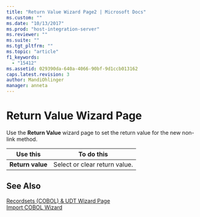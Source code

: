 ```yaml
---
title: "Return Value Wizard Page2 | Microsoft Docs"
ms.custom: ""
ms.date: "10/13/2017"
ms.prod: "host-integration-server"
ms.reviewer: ""
ms.suite: ""
ms.tgt_pltfrm: ""
ms.topic: "article"
f1_keywords: 
  - "15412"
ms.assetid: 029390da-640a-4066-90bf-9d1ccb013162
caps.latest.revision: 3
author: MandiOhlinger
manager: anneta
---
```

# Return Value Wizard Page
Use the **Return Value** wizard page to set the return value for the new non-link method.  
  
|Use this|To do this|  
|--------------|----------------|  
|**Return value**|Select or clear return value.|  
  
## See Also  
 [Recordsets (COBOL) & UDT Wizard Page](../core/recordsets-cobol-udt-wizard-page.md)   
 [Import COBOL Wizard](../core/import-cobol-wizard.md)